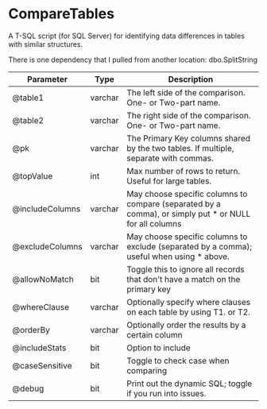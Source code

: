 # CompareTables
A T-SQL script (for SQL Server) for identifying data differences in tables with similar structures.

There is one dependency that I pulled from another location: dbo.SplitString

Parameter       | Type    |Description
--------------- | ------- | ------------
@table1         | varchar | The left side of the comparison. One- or Two-part name.
@table2         | varchar | The right side of the comparison. One- or Two-part name.
@pk             | varchar | The Primary Key columns shared by the two tables. If multiple, separate with commas.
@topValue       | int     | Max number of rows to return. Useful for large tables.
@includeColumns | varchar | May choose specific columns to compare (separated by a comma), or simply put * or NULL for all columns
@excludeColumns | varchar | May choose specific columns to exclude (separated by a comma); useful when using * above.
@allowNoMatch   | bit     | Toggle this to ignore all records that don't have a match on the primary key
@whereClause    | varchar | Optionally specify where clauses on each table by using T1.<column> or T2.<column>
@orderBy        | varchar | Optionally order the results by a certain column
@includeStats   | bit     | Option to include 
@caseSensitive  | bit     | Toggle to check case when comparing
@debug          | bit     | Print out the dynamic SQL; toggle if you run into issues.
